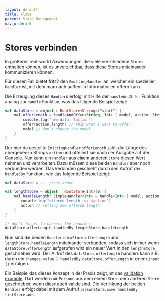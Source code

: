 ```yaml
---
layout: default
title: Flows
parent: State Management
nav_order: 6
---
```

# Stores verbinden

In größeren real-world Anwendungen, die viele verschiedene `Stores` enthalten können, ist es unverzichtbar,
dass diese Stores miteinander kommunizieren können.

Für diesen Fall bietet fritz2 den `EmittingHandler` an, welcher ein spezieller `Handler` ist,
mit dem man nach außenhin Informationen offern kann.

Die Erzeugung dieses `Handler`s erfolgt mit Hilfe der `handleAndOffer` Funktion analog zur `handle` Funktion,
 was das folgende Beispiel zeigt:

```kotlin
val dataStore = object : RootStore<String>("start") {
    val offerLength = handleAndOffer<String, Int> { model, action: String ->
        console.log("new data: $action")
        offer(action.length) // this what I want to offer
        model // don`t change the model
    }
}
```
Der hier dargestellte `EmittingHandler` `offerLength` zählt die Länge des übergebenen Strings `action` und 
offeriert sie nach der Ausgabe auf der Console. Nun kann ein `Handler` aus einem anderen `Store` 
diesen Wert nehmen und verarbeiten. Dazu müssen diese beiden `Handler` aber noch verbunden werden.
Das Verbinden geschieht durch den Aufruf der `handledBy` Funktion, wie das folgende Beispiel zeigt:

```kotlin
val dataStore = ... //see above

val lengthStore = object : RootStore<Int>(0) {
    val handleLength: SimpleHandler<Int> = handle<Int> { model, action: Int ->
       console.log("offered length is: $action")
       action // setting new offered length
    }
}

// don't forget to connect the handlers
dataStore.offerLength handledBy lengthStore.handleLength
```
Nun sind die beiden `Handler` `dataStore.offerLength` und `lengthStore.handleLength` miteinander verbunden, 
sodass sich immer wenn `dataStore.offerLength` aufgerufen wird ein neuer Wert in den `lengthStore` geschrieben wird.
Der Aufruf des `dataStore.offerLength` handlers kann z.B. durch ein `changes.value() handledBy dataStore.offerLength`
in einem `input {}` erfolgen.

Ein Beispiel das dieses Konzept in der Praxis zeigt, ist das [validation example](https://examples.fritz2.dev/validation/build/distributions/index.html).
Dort werden nur `Person`s aus dem einem `Store` dem anderen `Store` geschrieben, wenn diese auch valide sind.
Die Verlinkung der beiden `Handler` erfolgt dabei mit dem Aufruf `personStore.save handledBy listStore.add`.
